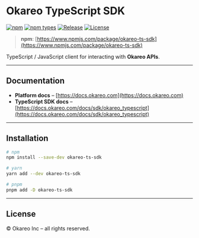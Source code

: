 # Okareo TypeScript SDK

[![npm](https://img.shields.io/npm/v/okareo-ts-sdk?style=flat-square)](https://www.npmjs.com/package/okareo-ts-sdk)
[![npm types](https://img.shields.io/npm/types/okareo-ts-sdk?style=flat-square)](https://www.npmjs.com/package/okareo-ts-sdk)
[![Release](https://github.com/okareo-ai/okareo-typescript-sdk/actions/workflows/release.yml/badge.svg)](https://github.com/okareo-ai/okareo-typescript-sdk/actions/workflows/release.yml)
[![License](https://img.shields.io/npm/l/okareo-ts-sdk?style=flat-square)](./LICENSE)

> **npm**: [https://www.npmjs.com/package/okareo-ts-sdk](https://www.npmjs.com/package/okareo-ts-sdk)

TypeScript / JavaScript client for interacting with **Okareo APIs**.

---

## Documentation

- **Platform docs** – [https://docs.okareo.com](https://docs.okareo.com)
- **TypeScript SDK docs** – [https://docs.okareo.com/docs/sdk/okareo_typescript](https://docs.okareo.com/docs/sdk/okareo_typescript)

---

## Installation

```bash
# npm
npm install --save-dev okareo-ts-sdk

# yarn
yarn add --dev okareo-ts-sdk

# pnpm
pnpm add -D okareo-ts-sdk
```

---

## License

© Okareo Inc – all rights reserved.
